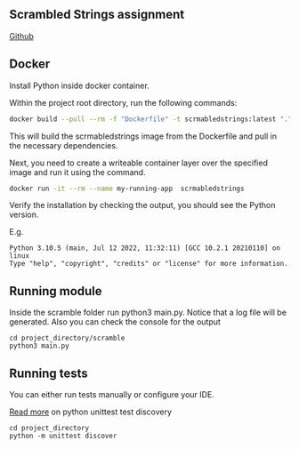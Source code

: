 ## Scrambled Strings assignment

[Github](https://github.com/csandreas1/scrmabled-strings)

## Docker

Install Python inside docker container.

Within the project root directory, run the following commands:
```sh
docker build --pull --rm -f "Dockerfile" -t scrmabledstrings:latest "."
```

This will build the scrmabledstrings image from the Dockerfile and pull in the necessary dependencies.


Next, you need to create a writeable container layer over the specified image and run it using the command.

```sh
docker run -it --rm --name my-running-app  scrmabledstrings
```


Verify the installation by checking the output, you should see the Python version.

E.g.
```
Python 3.10.5 (main, Jul 12 2022, 11:32:11) [GCC 10.2.1 20210110] on linux
Type "help", "copyright", "credits" or "license" for more information.
```

## Running module
Inside the scramble folder run python3 main.py.
Notice that a log file will be generated. Also you can check the console for the output
```
cd project_directory/scramble
python3 main.py
```

## Running tests
You can either run tests manually or configure your IDE.

[Read more](https://docs.python.org/3/library/unittest.html#test-discovery) on python unittest test discovery

```
cd project_directory
python -m unittest discover
```